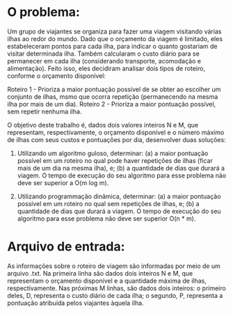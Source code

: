 # O problema:

Um grupo de viajantes se organiza para fazer uma viagem visitando várias ilhas ao redor do mundo. Dado que o orçamento da viagem é limitado, eles estabeleceram pontos para cada ilha, para indicar o quanto gostariam de visitar determinada ilha. Também calcularam o custo diário para se permanecer em cada ilha (considerando transporte, acomodação e alimentação). Feito isso, eles decidiram analisar dois tipos de roteiro, conforme o orçamento disponível:

  Roteiro 1 - Prioriza a maior pontuação possível de se obter ao escolher um conjunto de ilhas, msmo que ocorra repetição (permanecendo na mesma ilha por mais de um dia). 
  Roteiro 2 - Prioriza a maior pontuação possível, sem repetir nenhuma ilha.
  
O objetivo deste trabalho é, dados dois valores inteiros N e M, que representam, respectivamente, o orçamento disponível e o número máximo de ilhas com seus custos e pontuações por dia, desenvolver duas soluções:

  1. Utilizando um algoritmo guloso, determinar: 
  (a) a maior pontuação possível em um roteiro no qual pode haver repetições de ilhas (ficar mais de um dia na mesma ilha), e;
  (b) a quantidade de dias que durará a viagem. O tempo de execução do seu algoritmo para esse problema não deve ser superior a O(m log m).
  
  2. Utilizando programmação dinâmica, determinar:
  (a) a maior pontuação possível em um roteiro no qual sem repetições de ilhas, e;
  (b) a quantidade de dias que durará a viagem. O tempo de execução do seu algoritmo para esse problema não deve ser superior O(n * m).

# Arquivo de entrada:

As informações sobre o roteiro de viagem são informadas por meio de um arquivo .txt.
Na primeira linha são dados dois inteiros N e M, que representam o orçamento disponível e a quantidade máxima de ilhas, respectivamente. Nas próximas M linhas, são dados dois inteiros: o primeiro deles, D, representa o custo diário de cada ilha; o segundo, P, representa a pontuação atribuída pelos viajantes àquela ilha.

